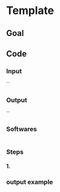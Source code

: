 # Template
## Goal

## Code
### Input
``
### Output
``
### Softwares
```
```
### Steps
#### 1.

### output example
